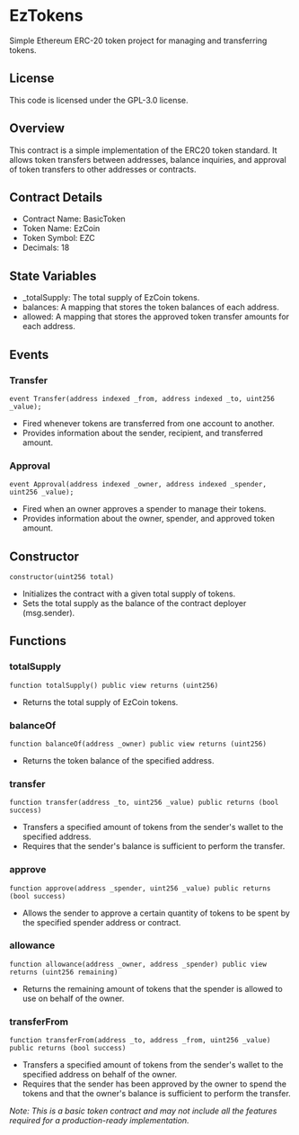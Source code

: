 # EzTokens
Simple Ethereum ERC-20 token project for managing and transferring tokens.

## License
This code is licensed under the GPL-3.0 license.

## Overview
This contract is a simple implementation of the ERC20 token standard. It allows token transfers between addresses, balance inquiries, and approval of token transfers to other addresses or contracts.

## Contract Details
- Contract Name: BasicToken
- Token Name: EzCoin
- Token Symbol: EZC
- Decimals: 18

## State Variables
- _totalSupply: The total supply of EzCoin tokens.
- balances: A mapping that stores the token balances of each address.
- allowed: A mapping that stores the approved token transfer amounts for each address.

## Events
### Transfer
```solidity
event Transfer(address indexed _from, address indexed _to, uint256 _value);
```
- Fired whenever tokens are transferred from one account to another.
- Provides information about the sender, recipient, and transferred amount.

### Approval
```solidity
event Approval(address indexed _owner, address indexed _spender, uint256 _value);
```
- Fired when an owner approves a spender to manage their tokens.
- Provides information about the owner, spender, and approved token amount.

## Constructor
```solidity
constructor(uint256 total)
```
- Initializes the contract with a given total supply of tokens.
- Sets the total supply as the balance of the contract deployer (msg.sender).

## Functions
### totalSupply
```solidity
function totalSupply() public view returns (uint256)
```
- Returns the total supply of EzCoin tokens.

### balanceOf
```solidity
function balanceOf(address _owner) public view returns (uint256)
```
- Returns the token balance of the specified address.

### transfer
```solidity
function transfer(address _to, uint256 _value) public returns (bool success)
```
- Transfers a specified amount of tokens from the sender's wallet to the specified address.
- Requires that the sender's balance is sufficient to perform the transfer.

### approve
```solidity
function approve(address _spender, uint256 _value) public returns (bool success)
```
- Allows the sender to approve a certain quantity of tokens to be spent by the specified spender address or contract.

### allowance
```solidity
function allowance(address _owner, address _spender) public view returns (uint256 remaining)
```
- Returns the remaining amount of tokens that the spender is allowed to use on behalf of the owner.

### transferFrom
```solidity
function transferFrom(address _to, address _from, uint256 _value) public returns (bool success)
```
- Transfers a specified amount of tokens from the sender's wallet to the specified address on behalf of the owner.
- Requires that the sender has been approved by the owner to spend the tokens and that the owner's balance is sufficient to perform the transfer.


_Note: This is a basic token contract and may not include all the features required for a production-ready implementation._


